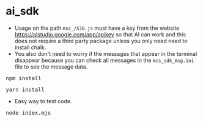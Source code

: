 # ai_sdk

- Usage on the path `msc_/570.js` must have a key from the website https://aistudio.google.com/app/apikey so that AI can work and this does not require a third party package unless you only need need to install chalk.
- You also don't need to worry if the messages that appear in the terminal disappear because you can check all messages in the `mcs_sdk_msg.ini` file to see the message data.

<pre>npm install</pre>
<pre>yarn install</pre>

- Easy way to test code.
<pre>node index.mjs</pre>
